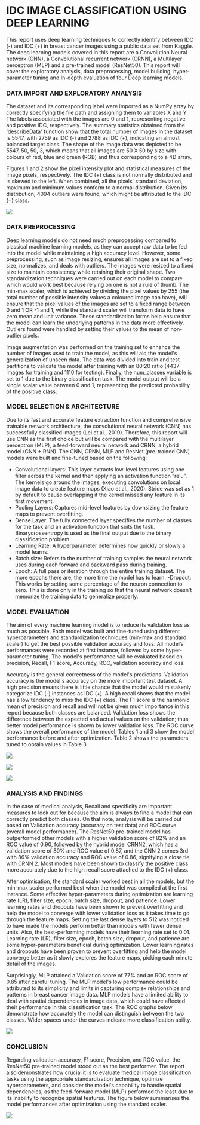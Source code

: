 # IDC IMAGE CLASSIFICATION USING DEEP LEARNING

This report uses deep learning techniques to correctly identify between IDC (-) and IDC (+) in breast cancer images using a public data set from Kaggle. The deep learning models covered in this report are a Convolution Neural network (CNN), a Convolutional recurrent network (CRNN), a Multilayer perceptron (MLP) and a pre-trained model (ResNet50). This report will cover the exploratory analysis, data preprocessing, model building, hyper-parameter tuning and In-depth evaluation of four Deep learning models.

### DATA IMPORT AND EXPLORATORY ANALYSIS
The dataset and its corresponding label were imported as a NumPy array by correctly specifying the file path and assigning them to variables X and Y. The labels associated with the images are 0 and 1, representing negative and positive IDC, respectively. The summary statistics obtained from the 'describeData' function show that the total number of images in the dataset is 5547, with 2759 as IDC (-) and 2788 as IDC (+), indicating an almost balanced target class. The shape of the image data was depicted to be 5547, 50, 50, 3, which means that all images are 50 X 50 by size with colours of red, blue and green (RGB) and thus corresponding to a 4D array.

Figures 1 and 2 show the pixel intensity plot and statistical measures of the image pixels, respectively. The IDC (+) class is not normally distributed and is skewed to the left. When combined, all the pixels' standard deviation, maximum and minimum values conform to a normal distribution. Given its distribution, 4094 outliers were found, which might be attributed to the IDC (+) class.

![](https://github.com/odogwu25/Breast-cancer-images/blob/main/Images/Screenshot%202023-05-14%20at%2002.30.03.png)

### DATA PREPROCESSING

Deep learning models do not need much preprocessing compared to classical machine learning models, as they can accept raw data to be fed into the model while maintaining a high accuracy level. However, some preprocessing, such as image resizing, ensures all images are set to a fixed size, normalizes, and deals with outliers. The images were resized to a fixed size to maintain consistency while retaining their original shape. Two standardization techniques were carried out on each model to compare which would work best because relying on one is not a rule of thumb. The min-max scaler, which is achieved by dividing the pixel values by 255 (the total number of possible intensity values a coloured image can have), will ensure that the pixel values of the images are set to a fixed range between 0 and 1 OR -1 and 1, while the standard scaler will transform data to have zero mean and unit variance. These standardisation forms help ensure that the model can learn the underlying patterns in the data more effectively. Outliers found were handled by setting their values to the mean of non-outlier pixels.

Image augmentation was performed on the training set to enhance the number of images used to train the model, as this will aid the model's generalization of unseen data. The data was divided into train and test partitions to validate the model after training with an 80:20 ratio (4437 images for training and 1110 for testing). Finally, the num_classes variable is set to 1 due to the binary classification task. The model output will be a single scalar value between 0 and 1, representing the predicted probability of the positive class.

### MODEL SELECTION & ARCHITECTURE

Due to its fast and accurate feature extraction function and comprehensive trainable network architecture, the convolutional neural network (CNN) has successfully classified images (Lei et al., 2019). Therefore, this report will use CNN as the first choice but will be compared with the multilayer perceptron (MLP), a feed-forward neural network and CRNN, a hybrid model (CNN + RNN). The CNN, CRNN, MLP and ResNet (pre-trained CNN) models were built and fine-tuned based on the following:

- Convolutional layers: This layer extracts low-level features using one filter across the kernel and then applying an activation function “relu”. The kernels go around the images, executing convolutions on local image data to create feature maps (Xiao et al., 2020). Stride was set as 1 by default to cause overlapping if the kernel missed any feature in its first movement.
- Pooling Layers: Captures mid-level features by downsizing the feature maps to prevent overfitting.
- Dense Layer: The fully connected layer specifies the number of classes for the task and an activation function that suits the task. Binarycrossentropy is used as the final output due to the binary classification problem.
- Learning Rate: A hyperparameter determines how quickly or slowly a model learns.
- Batch size: Refers to the number of training samples the neural network uses during
each forward and backward pass during training.
- Epoch: A full pass or iteration through the entire training dataset. The more epochs there
are, the more time the model has to learn.
-Dropout: This works by setting some percentage of the neuron connection to zero. This is
done only in the training so that the neural network doesn’t memorize the training data to generalize properly.

### MODEL EVALUATION
The aim of every machine learning model is to reduce its validation loss as much as possible. Each model was built and fine-tuned using different hyperparameters and standardization techniques (min-max and standard scaler) to get the best possible validation accuracy and loss. All model’s performances were recorded at first instance, followed by some hyper-parameter tuning. The model's performance will be evaluated based on precision, Recall, F1 score, Accuracy, ROC, validation accuracy and loss.

Accuracy is the general correctness of the model's predictions. Validation accuracy is the model's accuracy on the more important test dataset. A high precision means there is little chance that the model would mistakenly categorize IDC (-) instances as IDC (+). A high recall shows that the model has a low tendency to miss the IDC (+) class. The F1 score is the harmonic mean of precision and recall and will not be given much importance in this report because both classes are balanced. Validation loss shows the difference between the expected and actual values on the validation; thus, better model performance is shown by lower validation loss. The ROC curve shows the overall performance of the model. Tables 1 and 3 show the model performance before and after optimization. Table 2 shows the parameters tuned to obtain values in Table 3.

![](https://github.com/odogwu25/Breast-cancer-images/blob/main/Images/Table%201.png)


![](https://github.com/odogwu25/Breast-cancer-images/blob/main/Images/Table%202.png)


![](https://github.com/odogwu25/Breast-cancer-images/blob/main/Images/Table%203.png)


### ANALYSIS AND FINDINGS

In the case of medical analysis, Recall and specificity are important measures to look out for because the aim is always to find a model that can correctly predict both classes. On that note, analysis will be carried out based on Validation accuracy (accuracy on test data) and ROC curve (overall model performance). The ResNet50 pre-trained model has outperformed other models with a higher validation score of 82% and an ROC value of 0.90, followed by the hybrid model CRNN2, which has a validation score of 80% and ROC value of 0.87, and the CNN 2 comes 3rd with 86% validation accuracy and ROC value of 0.86, signifying a close tie with CRNN 2. Most models have been shown to classify the positive class more accurately due to the high recall score attached to the IDC (+) class.

After optimisation, the standard scaler worked best in all the models, but the min-max scaler performed best when the model was compiled at the first instance. Some effective hyper-parameters during optimization are learning rate (LR), filter size, epoch, batch size, dropout, and patience. Lower learning rates and dropouts have been shown to prevent overfitting and help the model to converge with lower validation loss as it takes time to go through the feature maps. Setting the last dense layers to 512 was noticed to have made the models perform better than models with fewer dense units. Also, the best-performing models have their learning rate set to 0.01. Learning rate (LR), filter size, epoch, batch size, dropout, and patience are some hyper-parameters beneficial during optimization. Lower learning rates and dropouts have been proven to prevent overfitting and help the model converge better as it slowly explores the feature maps, picking each minute detail of the images.

Surprisingly, MLP attained a Validation score of 77% and an ROC score of 0.85 after careful tuning. The MLP model's low performance could be attributed to its simplicity and limits in capturing complex relationships and patterns in breast cancer image data. MLP models have a limited ability to deal with spatial dependencies in image data, which could have affected their performance in this classification task. The ROC graphs below demonstrate how accurately the model can distinguish between the two classes. Wider spaces under the curves indicate more classification ability.

![](https://github.com/odogwu25/Breast-cancer-images/blob/main/Images/ROC.png)

### CONCLUSION
Regarding validation accuracy, F1 score, Precision, and ROC value, the ResNet50 pre-trained model stood out as the best performer. The report also demonstrates how crucial it is to evaluate medical image classification tasks using the appropriate standardization technique, optimize hyperparameters, and consider the model's capability to handle spatial dependencies, as the feed-forward model (MLP) performed the least due to its inability to recognize spatial features. The figure below summarises the model performances after optimization using the standard scaler.

![](https://github.com/odogwu25/Breast-cancer-images/blob/main/Images/Bar%20plot.png)




